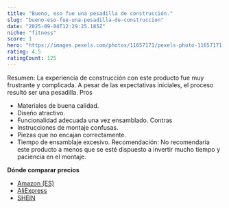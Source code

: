 ```yaml
---
title: "Bueno, eso fue una pesadilla de construcción."
slug: "bueno-eso-fue-una-pesadilla-de-construccion"
date: "2025-09-04T12:29:25.185Z"
niche: "fitness"
score: 1
hero: "https://images.pexels.com/photos/11657171/pexels-photo-11657171.jpeg?auto=compress&cs=tinysrgb&fit=crop&h=627&w=1200&auto=compress&cs=tinysrgb&w=1024&h=576&fit=crop"
rating: 4.5
ratingCount: 125
---
```


Resumen: La experiencia de construcción con este producto fue muy frustrante y complicada. A pesar de las expectativas iniciales, el proceso resultó ser una pesadilla. 
Pros
- Materiales de buena calidad.
- Diseño atractivo.
- Funcionalidad adecuada una vez ensamblado.
Contras
- Instrucciones de montaje confusas.
- Piezas que no encajan correctamente.
- Tiempo de ensamblaje excesivo.
Recomendación: No recomendaría este producto a menos que se esté dispuesto a invertir mucho tiempo y paciencia en el montaje.

**Dónde comparar precios**
- [Amazon (ES)](https://www.amazon.es/s?k=Bueno%2C+eso+fue+una+pesadilla+de+construcci%C3%B3n.&language=es_ES&tag=teknovashop25-21)
- [AliExpress](https://es.aliexpress.com/wholesale?SearchText=Bueno%2C+eso+fue+una+pesadilla+de+construcci%C3%B3n.)
- [SHEIN](https://es.shein.com/pdsearch?keyword=Bueno%2C+eso+fue+una+pesadilla+de+construcci%C3%B3n.)
